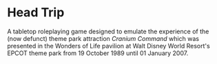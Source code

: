 # Head Trip
A tabletop roleplaying game designed to emulate the experience of the (now defunct) theme park attraction _Cranium Command_ which was presented in the Wonders of Life pavilion at Walt Disney World Resort's EPCOT theme park from 19 October 1989 until 01 January 2007. 
